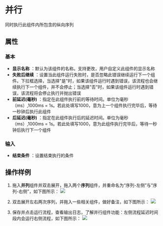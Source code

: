# 并行

同时执行此组件内所包含的纵向序列

## 属性

### 基本

- **显示名称** ：默认为该组件的名称。支持更改，用户自定义此组件的显示名称
- **失败后继续** ：设置当此组件运行失败时，是否忽略此错误继续运行下一个组件。下拉框选择，当选择"是"时，如果该组件运行时遇到错误，该流程也会继续执行下一个组件，并不会停止；当选择"否"时，如果该组件运行时遇到错误，该流程将会停止执行并抛出错误
- **前延迟(毫秒)** ：指定在此组件执行前的等待时间。单位为毫秒（ms）,1000ms = 1s。若此处填写1000，意为上一个组件执行完毕后，等待一秒钟后执行此组件
- **后延迟(毫秒)** ：指定在此组件执行后的延迟时间。单位为毫秒（ms）,1000ms = 1s。若此处填写1000，意为此组件执行完毕后，等待一秒钟后执行下一个组件

### 输入

- **结束条件** ：设置结束执行的条件

## 操作样例

1. 拖入**并列**组件并双击展开，拖入两个**序列**组件，并重命名为“序列-左侧”与“序列-右侧”，如下图所示：
![](https://docimages.blob.core.chinacloudapi.cn/images/Activities/pallel-1.png)

2. 双击展开左右两次序列，并拖入一些相关组件，做好备注，如下图所示：
![](https://docimages.blob.core.chinacloudapi.cn/images/Activities/pallel-2.png)

3. 保存并点击运行流程，查看输出日志，了解并行组件功能：左侧流程延迟时间段内会运行右侧流程，如下图所示：
![](https://docimages.blob.core.chinacloudapi.cn/images/Activities/pallel-3.png)
